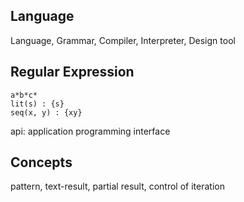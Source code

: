 ## Language
Language, Grammar, Compiler, Interpreter, Design tool

## Regular Expression
```
a*b*c*
lit(s) : {s}
seq(x, y) : {xy}

```
api: application programming interface

## Concepts
pattern, text-result, partial result, control of iteration
